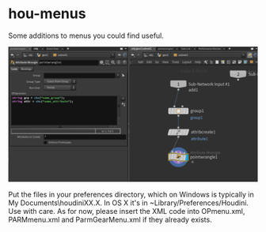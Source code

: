# hou-menus
Some additions to menus you could find useful.

![](hou_menus.gif)

Put the files in your preferences directory, which on Windows is typically in My Documents\houdiniXX.X. In OS X it's in ~Library/Preferences/Houdini.
Use with care. As for now, please insert the XML code into OPmenu.xml, PARMmenu.xml and ParmGearMenu.xml if they already exists.
